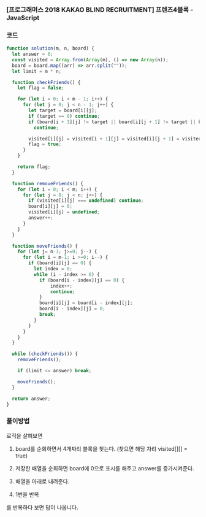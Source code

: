 ### [프로그래머스 2018 KAKAO BLIND RECRUITMENT] 프렌즈4블록 -JavaScript

 

### 코드

```javascript
function solution(m, n, board) {
  let answer = 0;
  const visited = Array.from(Array(m), () => new Array(n));
  board = board.map((arr) => arr.split(""));
  let limit = m * n;

  function checkFriends() {
    let flag = false;

    for (let i = 0; i < m - 1; i++) {
      for (let j = 0; j < n - 1; j++) {
        let target = board[i][j];
        if (target == 0) continue;
        if (board[i + 1][j] != target || board[i][j + 1] != target || board[i + 1][j + 1] != target)
          continue;

        visited[i][j] = visited[i + 1][j] = visited[i][j + 1] = visited[i + 1][j + 1] = true;
        flag = true;
      }
    }

    return flag;
  }

  function removeFriends() {
    for (let i = 0; i < m; i++) {
      for (let j = 0; j < n; j++) {
        if (visited[i][j] === undefined) continue;
        board[i][j] = 0;
        visited[i][j] = undefined;
        answer++;
      }
    }
  }

  function moveFriends() {
    for (let j= n-1; j>=0; j--) {
      for (let i = m-1; i >=0; i--) {
        if (board[i][j] == 0) {
          let index = 0;
          while (i - index >= 0) {
            if (board[i - index][j] == 0) {
                index++;
                continue;
            }
            board[i][j] = board[i - index][j];
            board[i - index][j] = 0;
            break;
          }
        }
      }
    }
  }

  while (checkFriends()) {
    removeFriends();

    if (limit <= answer) break;

    moveFriends();
  }

  return answer;
}
```



### 풀이방법
 

로직을 살펴보면

 

1. board를 순회하면서 4개짜리 블록을 찾는다.  (찾으면 해당 자리 visited[][] = true)

2. 저장한 배열을 순회하면 board에 0으로 표시를 해주고 answer를 증가시켜준다.

3. 배열을 아래로 내려준다.

4. 1번을 반복

 

를 반복하다 보면 답이 나옵니다.